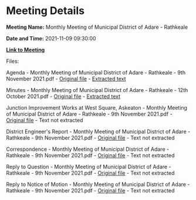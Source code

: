 # Meeting Details

**Meeting Name:** Monthly Meeting of Municipal District of Adare - Rathkeale

**Date and Time:** 2021-11-09 09:30:00

**[Link to Meeting](https://www.limerick.ie/council/whats-on/monthly-meeting-municipal-district-adare-rathkeale-73)**

Files: 

Agenda - Monthly Meeting of Municipal District of Adare - Rathkeale - 9th November 2021.pdf - [Original file](https://www.limerick.ie/sites/default/files/media/documents/2021-11/00-agenda-9th-november-2021.pdf) - [Extracted text](./Agenda%20-%C2%A0Monthly%20Meeting%20of%20Municipal%20District%20of%20Adare%20-%20Rathkeale%20-%209th%20November%202021.md)

Minutes - Monthly Meeting of Municipal District of Adare - Rathkeale - 12th October 2021.pdf - [Original file](https://www.limerick.ie/sites/default/files/media/documents/2021-11/01-minutes-of-monthly-meeting-12th-october-2021.pdf) - [Extracted text](./Minutes%20-%C2%A0Monthly%20Meeting%20of%20Municipal%20District%20of%20Adare%20-%20Rathkeale%20-%2012th%20October%202021.md)

Junction Improvement Works at West Square, Askeaton - Monthly Meeting of Municipal District of Adare - Rathkeale - 9th November 2021.pdf - [Original file](https://www.limerick.ie/sites/default/files/media/documents/2021-11/02-junction-improvement-works-at-west-square-askeaton.pdf) - Text not extracted

District Engineer's Report - Monthly Meeting of Municipal District of Adare - Rathkeale - 9th November 2021.pdf - [Original file](https://www.limerick.ie/sites/default/files/media/documents/2021-11/03-district-engineers-report-9th-november-2021.pdf) - Text not extracted

Correspondence - Monthly Meeting of Municipal District of Adare - Rathkeale - 9th November 2021.pdf - [Original file](https://www.limerick.ie/sites/default/files/media/documents/2021-11/08-correspondence-9th-november-2021.pdf) - Text not extracted

Reply to Question - Monthly Meeting of Municipal District of Adare - Rathkeale - 9th November 2021.pdf - [Original file](https://www.limerick.ie/sites/default/files/media/documents/2021-11/reply-to-question-9th-november-2021.pdf) - Text not extracted

Reply to Notice of Motion - Monthly Meeting of Municipal District of Adare - Rathkeale - 9th November 2021.pdf - [Original file](https://www.limerick.ie/sites/default/files/media/documents/2021-11/reply-to-notice-of-motion-9th-november-2021.pdf) - Text not extracted

